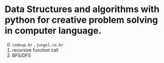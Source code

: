# Data Structures and algorithms with python for creative problem solving in computer language.

0. `codeup.kr` , `jungol.co.kr`
1. recursive function call
1. BFS/DFS
